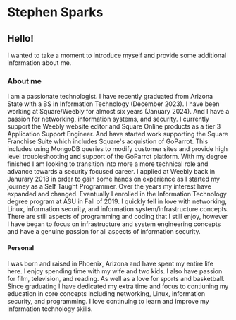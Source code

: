 # Stephen Sparks
## Hello!
I wanted to take a moment to introduce myself and provide some additional information about me. 
### About me 
I am a passionate technologist. I have recently graduated from Arizona State with a BS in Information Technology (December 2023). I have been working at Square/Weebly for almost six years (January 2024). And I have a passion for networking, information systems, and security. I currently support the Weebly website editor and Square Online products as a tier 3 Application Support Engineer. And have started work supporting the Square Franchise Suite which includes Square's acquistion of GoParrot. This includes using MongoDB queries to modify customer sites and provide high level troubleshooting and support of the GoParrot platform. With my degree finished I am looking to transition into more a more technical role and advance towards a security focused career. I applied at Weebly back in Janurary 2018 in order to gain some hands on experience as I started my journey as a Self Taught Programmer. Over the years my interest have expanded and changed. Eventually I enrolled in the Information Technology degree program at ASU in Fall of 2019. I quickly fell in love with networking, Linux, information security, and information system/infrastructure concepts. There are still aspects of programming and coding that I still enjoy, however I have began to focus on infrastructure and system engineering concepts and have a genuine passion for all aspects of information security. 
#### Personal 
I was born and raised in Phoenix, Arizona and have spent my entire life here. I enjoy spending time with my wife and two kids. I also have passion for film, television, and reading. As well as a love for sports and basketball. Since graduating I have dedicated my extra time and focus to contiuning my education in core concepts including networking, Linux, information security, and programming. I love continuing to learn and improve my information technology skills. 
